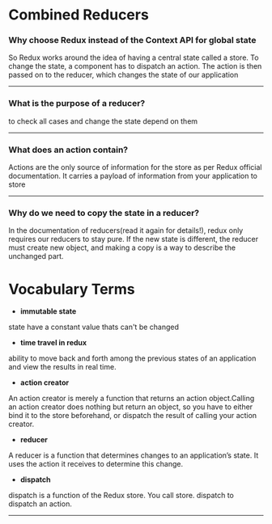 # Combined Reducers

### Why choose Redux instead of the Context API for global state


So Redux works around the idea of having a central state called a store. To change the state, a component has to dispatch an action. The action is then passed on to the reducer, which changes the state of our application

***
### What is the purpose of a reducer?
to check all cases and change the state depend on them 

***
### What does an action contain?

Actions are the only source of information for the store as per Redux official documentation. It carries a payload of information from your application to store
***
### Why do we need to copy the state in a reducer?
In the documentation of reducers(read it again for details!), redux only requires our reducers to stay pure. If the new state is different, the reducer must create new object, and making a copy is a way to describe the unchanged part.

# Vocabulary Terms

* **immutable state** 

state have a constant value thats can't be changed

* **time travel in redux**

ability to move back and forth among the previous states of an application and view the results in real time.

* **action creator**

An action creator is merely a function that returns an action object.Calling an action creator does nothing but return an object, so you have to either bind it to the store beforehand, or dispatch the result of calling your action creator.

* **reducer**

A reducer is a function that determines changes to an application’s state. It uses the action it receives to determine this change.

* **dispatch**

dispatch is a function of the Redux store. You call store. dispatch to dispatch an action.
****